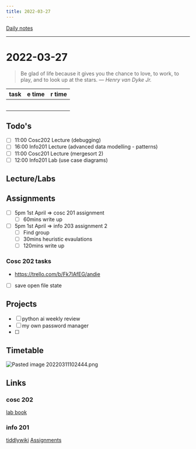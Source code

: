 ```yaml
---
title: 2022-03-27
---
```

[Daily notes](out/notes/daily-notes.md)

---

# 2022-03-27
> Be glad of life because it gives you the chance to love, to work, to play, and to look up at the stars.
> — <cite>Henry van Dyke Jr.</cite>

| task                     | e time | r time |
| ------------------------ | ------ | ------ |
|                          |        |        |
|                          |        |        |
|                          |        |        |
|                          |        |        |
|                          |        |        |
## Todo's
- [ ] 11:00 Cosc202 Lecture (debugging)
- [ ] 16:00 Info201 Lecture (advanced data modelling - patterns)
- [ ] 11:00 Cosc201 Lecture (mergesort 2)
- [ ] 12:00 Info201 Lab (use case diagrams)

## Lecture/Labs

## Assignments
- [ ] 5pm 1st April       ⇒ cosc 201 assignment
	- [ ] 60mins write up
- [ ] 5pm 1st April       ⇒ info 203 assignment 2
	- [ ] Find group
	- [ ] 30mins heuristic evaulations
	- [ ] 120mins write up
	
### Cosc 202 tasks
- https://trello.com/b/Fk7lAfEG/andie
- [ ] save open file state

## Projects
- [ ] python ai weekly review
- [ ] my own password manager
- [ ] 

## Timetable
![Pasted image 20220311102444.png](None)

## Links
### cosc 202 
[lab book](https://cosc202.cspages.otago.ac.nz/lab-book/COSC202LabBook.pdf)

### info 201
[tiddlywiki](https://isgb.otago.ac.nz/infosci/INFO201/labs_release/raw/master/output/info201_labs.html#)
[Assignments](https://isgb.otago.ac.nz/info201/shared/assignments_release/raw/master/output/INFO201_Assignments.html)
